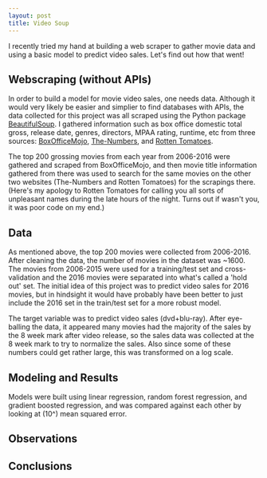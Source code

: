 ```yaml
---
layout: post
title: Video Soup
---
```


I recently tried my hand at building a web scraper to gather movie data and using a basic model to predict video sales. Let's find out how that went!

<!-- more -->

## Webscraping (without APIs)

In order to build a model for movie video sales, one needs data. Although it would very likely be easier and simplier to find databases with APIs, the data collected for this project was all scraped using the Python package [BeautifulSoup](https://www.crummy.com/software/BeautifulSoup/). I gathered information such as box office domestic total gross, release date, genres, directors, MPAA rating, runtime, etc from three sources: [BoxOfficeMojo](http://www.boxofficemojo.com/), [The-Numbers](http://www.the-numbers.com/), and [Rotten Tomatoes](https://www.rottentomatoes.com/).

The top 200 grossing movies from each year from 2006-2016 were gathered and scraped from BoxOfficeMojo, and then movie title information gathered from there was used to search for the same movies on the other two websites (The-Numbers and Rotten Tomatoes) for the scrapings there. (Here's my apology to Rotten Tomatoes for calling you all sorts of unpleasant names during the late hours of the night. Turns out if wasn't you, it was poor code on my end.)

## Data

As mentioned above, the top 200 movies were collected from 2006-2016. After cleaning the data, the number of movies in the dataset was ~1600. The movies from 2006-2015 were used for a training/test set and cross-validation and the 2016 movies were separated into what's called a 'hold out' set. The initial idea of this project was to predict video sales for 2016 movies, but in hindsight it would have probably have been better to just include the 2016 set in the train/test set for a more robust model.

The target variable was to predict video sales (dvd+blu-ray). After eye-balling the data, it appeared many movies had the majority of the sales by the 8 week mark after video release, so the sales data was collected at the 8 week mark to try to normalize the sales. Also since some of these numbers could get rather large, this was transformed on a log scale.

## Modeling and Results

Models were built using linear regression, random forest regression, and gradient boosted regression, and was compared against each other by looking at (10^) mean squared error.

## Observations

## Conclusions
